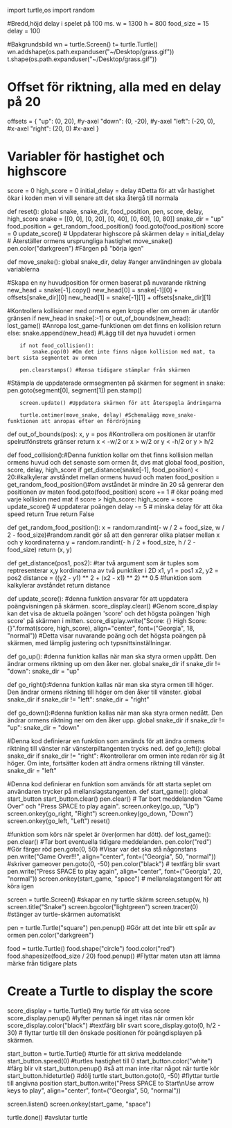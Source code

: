 import turtle,os
import random

#Bredd,höjd delay i spelet på 100 ms. 
w = 1300
h = 800
food_size = 15
delay = 100

#Bakgrundsbild 
wn = turtle.Screen()
t= turtle.Turtle()
wn.addshape(os.path.expanduser("~/Desktop/grass.gif"))
t.shape(os.path.expanduser("~/Desktop/grass.gif"))



# Offset för riktning, alla med en delay på 20
offsets = {
    "up": (0, 20), #y-axel
    "down": (0, -20), #y-axel
    "left": (-20, 0), #x-axel
    "right": (20, 0) #x-axel
}

# Variabler för hastighet och highscore
score = 0
high_score = 0
initial_delay = delay  #Detta för att vår hastighet ökar i koden men vi vill senare att det ska återgå till normala

def reset():
    global snake, snake_dir, food_position, pen, score, delay, high_score
    snake = [[0, 0], [0, 20], [0, 40], [0, 60], [0, 80]]
    snake_dir = "up"
    food_position = get_random_food_position()
    food.goto(food_position)
    score = 0 
    update_score()  # Uppdaterar highscore på skärmen
    delay = initial_delay  # Återställer ormens ursprungliga hastighet
    move_snake()
    pen.color("darkgreen") #Färgen på "börja igen"

def move_snake():
    global snake_dir, delay #anger användningen av globala variablerna

#Skapa en ny huvudposition för ormen baserat på nuvarande riktning
    new_head = snake[-1].copy()
    new_head[0] = snake[-1][0] + offsets[snake_dir][0]
    new_head[1] = snake[-1][1] + offsets[snake_dir][1]

#Kontrollera kollisioner med ormens egen kropp eller om ormen är utanför gränsen
    if new_head in snake[:-1] or out_of_bounds(new_head):
        lost_game() #Anropa lost_game-funktionen om det finns en kollision
        return
    else:
        snake.append(new_head) #Lägg till det nya huvudet i ormen

        if not food_collision():
            snake.pop(0) #Om det inte finns någon kollision med mat, ta bort sista segmentet av ormen

        pen.clearstamps() #Rensa tidigare stämplar från skärmen

#Stämpla de uppdaterade ormsegmenten på skärmen
        for segment in snake:
            pen.goto(segment[0], segment[1])
            pen.stamp()

        screen.update() #Uppdatera skärmen för att återspegla ändringarna

        turtle.ontimer(move_snake, delay) #Schemalägg move_snake-funktionen att anropas efter en fördröjning

def out_of_bounds(pos):
    x, y = pos
    #Kontrollera om positionen är utanför spelrutfönstrets gränser
    return x < -w/2 or x > w/2 or y < -h/2 or y > h/2

def food_collision():#Denna funktion kollar om thet finns kollision mellan ormens huvud och det senaste som ormen åt, dvs mat 
    global food_position, score, delay, high_score
    if get_distance(snake[-1], food_position) < 20:#kalkylerar avståndet mellan ormens huvud och maten 
        food_position = get_random_food_position()#om avståndet är mindre än 20 så genrerar den positionen av maten 
        food.goto(food_position)
        score += 1  # ökar poäng med varje kollision med mat
        if score > high_score:
            high_score = score
        update_score()  # uppdaterar poängen
        delay -= 5  # minska delay för att öka speed
        return True
    return False

def get_random_food_position():
    x = random.randint(- w / 2 + food_size, w / 2 - food_size)#random.randit gör så att den genrerar olika platser mellan x och y koordinaterna 
    y = random.randint(- h / 2 + food_size, h / 2 - food_size)
    return (x, y)

def get_distance(pos1, pos2): #tar två argument som är tuples som reptresenterar x,y kordinaterna av två punktiker i 2D
    x1, y1 = pos1
    x2, y2 = pos2
    distance = ((y2 - y1) ** 2 + (x2 - x1) ** 2) ** 0.5 #funktion som kalkylerar avståndet 
    return distance

def update_score(): #denna funktion ansvarar för att uppdatera poängvisningen på skärmen. 
    score_display.clear() #Genom score_display kan det visa de aktuella poängen 'score' och det högsta poängen 'high score' på skärmen i mitten. 
    score_display.write("Score: {}  High Score: {}".format(score, high_score), align="center", font=("Georgia", 18, "normal")) #Detta visar nuvarande poäng och det högsta poängen på skärmen, med lämplig justering och typsnittsinställningar.

def go_up(): #denna funktion kallas när man ska styra ormen uppått. Den ändrar ormens riktning up om den åker ner. 
    global snake_dir
    if snake_dir != "down":
        snake_dir = "up"

def go_right():#denna funktion kallas när man ska styra ormen till höger. Den ändrar ormens riktning till höger om den åker till vänster.
    global snake_dir
    if snake_dir != "left":
        snake_dir = "right"

def go_down():#denna funktion kallas när man ska styra ormen nedått. Den ändrar ormens riktning ner om den åker upp. 
    global snake_dir
    if snake_dir != "up":
        snake_dir = "down"

#Denna kod definierar en funktion som används för att ändra ormens riktning till vänster när vänsterpiltangenten trycks ned.
def go_left():
    global snake_dir
    if snake_dir != "right": #kontrollerar om ormen inte redan rör sig åt höger. Om inte, fortsätter koden att ändra ormens riktning till vänster.
        snake_dir = "left"

#Denna kod definierar en funktion som används för att starta seplet om användaren trycker på mellanslagstangenten.
def start_game():
    global start_button
    start_button.clear()
    pen.clear()  # Tar bort meddelanden "Game Over" och "Press SPACE to play again".
    screen.onkey(go_up, "Up")
    screen.onkey(go_right, "Right")
    screen.onkey(go_down, "Down")
    screen.onkey(go_left, "Left")
    reset()

#funktion som körs när spelet är över(ormen har dött).
def lost_game():
    pen.clear() #Tar bort eventuella tidigare meddelanden. 
    pen.color("red") #Gör färger röd
    pen.goto(0, 50)  #Visar var det ska stå någonstans
    pen.write("Game Over!!!", align="center", font=("Georgia", 50, "normal")) #skriver gameover
    pen.goto(0, -50)
    pen.color("black")  # textfärg blir svart
    pen.write("Press SPACE to play again", align="center", font=("Georgia", 20, "normal"))
    screen.onkey(start_game, "space")  # mellanslagstangent för att köra igen

screen = turtle.Screen() #skapar en ny turtle skärm 
screen.setup(w, h)
screen.title("Snake")
screen.bgcolor("lightgreen") 
screen.tracer(0) #stänger av turtle-skärmen automatiskt

pen = turtle.Turtle("square") 
pen.penup() #Gör att det inte blir ett spår av ormen
pen.color("darkgreen")

food = turtle.Turtle()
food.shape("circle")
food.color("red")
food.shapesize(food_size / 20)
food.penup() #Flyttar maten utan att lämna märke från tidigare plats

# Create a Turtle to display the score
score_display = turtle.Turtle() #ny turtle för att visa score
score_display.penup() #lyfter pennan så inget ritas när ormen kör
score_display.color("black") #textfärg blir svart
score_display.goto(0, h/2 - 30)  # flyttar turtle till den önskade positionen för poängdisplayen på skärmen.

start_button = turtle.Turtle() #turtle för att skriva meddelande
start_button.speed(0) #turtles hastighet till 0
start_button.color("white") #färg blir vit
start_button.penup() #så att man inte ritar något när turtle kör
start_button.hideturtle() #dölj turtle
start_button.goto(0, -50) #flyttar turtle till angivna position
start_button.write("Press SPACE to Start\nUse arrow keys to play", align="center", font=("Georgia", 50, "normal"))

screen.listen()
screen.onkey(start_game, "space")

turtle.done() #avslutar turtle
